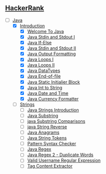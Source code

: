 ## [HackerRank](/Hackerrank)
 - [ ] [Java](Hackerrank/Java)
   - [x] [Introduction](Hackerrank/Java/Introduction)
     - [x] [Welcome To Java](Hackerrank/Java/Introduction/welcome-to-java.java)
     - [x] [Java Stdin and Stdout I](Hackerrank/Java/Introduction/stdin-and-stdout.java)
     - [x] [Java If-Else](Hackerrank/Java/Introduction/if-else.java)
     - [x] [Java Stdin and Stdout II](Hackerrank/Java/Introduction/stdin-stdout-2.java)
     - [x] [Java Output Formatting](Hackerrank/Java/Introduction/output-formatting.java)
     - [x] [Java Loops I](Hackerrank/Java/Introduction/java-loops-i.java)
     - [x] [Java Loops II](Hackerrank/Java/Introduction/java-loops-ii.java)
     - [x] [Java DataTypes](Hackerrank/Java/Introduction/java-datatypes.java)
     - [x] [Java End-of-file](Hackerrank/Java/Introduction/java-end-of-file.java)
     - [x] [Java Static Initialier Block](Hackerrank/Java/Introduction/java-static-initializer-block.java)
     - [x] [Java Int to String](Hackerrank/Java/Introduction/java-int-to-string.java)
     - [x] [Java Date and Time](Hackerrank/Java/Introduction/java-date-and-time.java)
     - [x] [Java Currency Formatter](Hackerrank/Java/Introduction/java-currency-formatter.java)

   - [ ] [Strings]()
     - [ ] [Java Strings Introduction]()
     - [ ] [Java Substring]()
     - [ ] [java Substring Comparisons]()
     - [ ] [java String Reverse]()
     - [ ] [Java Anagrams]()
     - [ ] [Java String Tokens]()
     - [ ] [Pattern Syntax Checker]()
     - [ ] [Java Regex]()
     - [ ] [Java Regex 2 - Duplicate Words]()
     - [ ] [Valid Username Regular Expression]()
     - [ ] [Tag Content Extractor]()